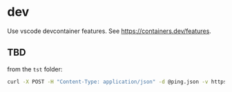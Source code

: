 # dev

Use vscode devcontainer features.
See <https://containers.dev/features>.

## TBD

from the `tst` folder:

```sh
curl -X POST -H "Content-Type: application/json" -d @ping.json -v https://jg0ju1he26.execute-api.eu-west-3.amazonaws.com/dev/event
```
